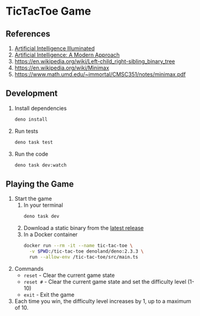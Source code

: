 # TicTacToe Game

## References

1. [Artificial Intelligence Illuminated](https://books.google.com/books/about/Artificial_Intelligence_Illuminated.html?id=LcOLqodW28EC)
1. [Artificial Intelligence: A Modern Approach](https://aima.cs.berkeley.edu/)
1. https://en.wikipedia.org/wiki/Left-child_right-sibling_binary_tree
1. https://en.wikipedia.org/wiki/Minimax
1. https://www.math.umd.edu/~immortal/CMSC351/notes/minimax.pdf

## Development

1. Install dependencies
   ```bash
   deno install
   ```
1. Run tests
   ```bash
   deno task test
   ```
1. Run the code
   ```bash
   deno task dev:watch
   ```

## Playing the Game

1. Start the game
   1. In your terminal
      ```bash
      deno task dev
      ```
   1. Download a static binary from the [latest release](https://github.com/amsross/tic-tac-toe/releases/latest)
   1. In a Docker container
      ```bash
      docker run --rm -it --name tic-tac-toe \
        -v $PWD:/tic-tac-toe denoland/deno:2.3.3 \
        run --allow-env /tic-tac-toe/src/main.ts
      ```
1. Commands
   - `reset` - Clear the current game state
   - `reset #` - Clear the current game state and set the difficulty level (1-10)
   - `exit` - Exit the game
1. Each time you win, the difficulty level increases by 1, up to a maximum of 10.

